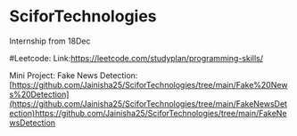 # SciforTechnologies
Internship from 18Dec 

#Leetcode: Link:https://leetcode.com/studyplan/programming-skills/

Mini Project: Fake News Detection: [https://github.com/Jainisha25/SciforTechnologies/tree/main/Fake%20News%20Detection](https://github.com/Jainisha25/SciforTechnologies/tree/main/FakeNewsDetection)https://github.com/Jainisha25/SciforTechnologies/tree/main/FakeNewsDetection


